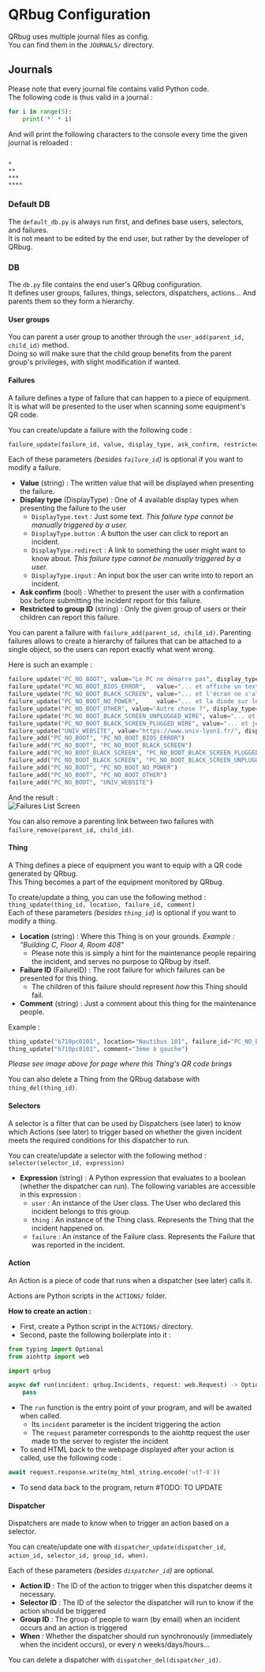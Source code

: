 # QRbug Configuration

QRbug uses multiple journal files as config.  
You can find them in the `JOURNALS/` directory.

## Journals
Please note that every journal file contains valid Python code.  
The following code is thus valid in a journal :
```py
for i in range(5):
    print('*' * i)
```
And will print the following characters to the console every time the given journal is reloaded :
```

*
**
***
****
```

### Default DB
The `default_db.py` is always run first, and defines base users, selectors, and failures.  
It is not meant to be edited by the end user, but rather by the developer of QRbug.

### DB
The `db.py` file contains the end user's QRbug configuration.  
It defines user groups, failures, things, selectors, dispatchers, actions... And parents them so they form a hierarchy.

#### User groups
You can parent a user group to another through the `user_add(parent_id, child_id)` method.  
Doing so will make sure that the child group benefits from the parent group's privileges, with slight modification if wanted.

#### Failures
A failure defines a type of failure that can happen to a piece of equipment.  
It is what will be presented to the user when scanning some equipment's QR code.

You can create/update a failure with the following code :
```py
failure_update(failure_id, value, display_type, ask_confirm, restricted_to_group_id)
```
Each of these parameters *(besides `failure_id`)* is optional if you want to modify a failure.

- **Value** (string) : The written value that will be displayed when presenting the failure.
- **Display type** (DisplayType) : One of 4 available display types when presenting the failure to the user
  - `DisplayType.text` : Just some text. _This failure type cannot be manually triggered by a user._
  - `DisplayType.button` : A button the user can click to report an incident.
  - `DisplayType.redirect` : A link to something the user might want to know about. _This failure type cannot be manually triggered by a user._
  - `DisplayType.input` : An input box the user can write into to report an incident.
- **Ask confirm** (bool) : Whether to present the user with a confirmation box before submitting the incident report for this failure.
- **Restricted to group ID** (string) : Only the given group of users or their children can report this failure.

You can parent a failure with `failure_add(parent_id, child_id)`.
Parenting failures allows to create a hierarchy of failures that can be attached to a single object, so the users can report exactly what went wrong.

Here is such an example :
```py
failure_update("PC_NO_BOOT", value="Le PC ne démarre pas", display_type=DisplayTypes.text, ask_confirm=False, restricted_to_group_id="ROOT")
failure_update("PC_NO_BOOT_BIOS_ERROR",   value="... et affiche un texte blanc sur écran noir", display_type=DisplayTypes.button, ask_confirm=True, restricted_to_group_id="ROOT")
failure_update("PC_NO_BOOT_BLACK_SCREEN", value="... et l'écran ne s'allume pas non plus",      display_type=DisplayTypes.text, ask_confirm=True, restricted_to_group_id="ROOT")
failure_update("PC_NO_BOOT_NO_POWER",     value="... et la diode sur le PC ne clignote pas",    display_type=DisplayTypes.button, ask_confirm=True, restricted_to_group_id="ROOT")
failure_update("PC_NO_BOOT_OTHER", value="Autre chose ?", display_type=DisplayTypes.input, ask_confirm=True, restricted_to_group_id="ROOT")
failure_update("PC_NO_BOOT_BLACK_SCREEN_UNPLUGGED_WIRE", value="... et un câble est débranché", display_type=DisplayTypes.button, ask_confirm=True, restricted_to_group_id="ROOT")
failure_update("PC_NO_BOOT_BLACK_SCREEN_PLUGGED_WIRE", value="... et je ne peux pas voir les câbles", display_type=DisplayTypes.button, ask_confirm=True, restricted_to_group_id=None)
failure_update("UNIV_WEBSITE", value="https://www.univ-lyon1.fr/", display_type=DisplayTypes.redirect, ask_confirm=False, restricted_to_group_id="ROOT")
failure_add("PC_NO_BOOT", "PC_NO_BOOT_BIOS_ERROR")
failure_add("PC_NO_BOOT", "PC_NO_BOOT_BLACK_SCREEN")
failure_add("PC_NO_BOOT_BLACK_SCREEN", "PC_NO_BOOT_BLACK_SCREEN_PLUGGED_WIRE")
failure_add("PC_NO_BOOT_BLACK_SCREEN", "PC_NO_BOOT_BLACK_SCREEN_UNPLUGGED_WIRE")
failure_add("PC_NO_BOOT", "PC_NO_BOOT_NO_POWER")
failure_add("PC_NO_BOOT", "PC_NO_BOOT_OTHER")
failure_add("PC_NO_BOOT", "UNIV_WEBSITE")
```

And the result :  
![Failures List Screen](./img/failures_list_screen.png)

You can also remove a parenting link between two failures with `failure_remove(parent_id, child_id)`.

#### Thing
A Thing defines a piece of equipment you want to equip with a QR code generated by QRbug.  
This Thing becomes a part of the equipment monitored by QRbug.

To create/update a thing, you can use the following method : `thing_update(thing_id, location, failure_id, comment)`  
Each of these parameters *(besides `thing_id`)* is optional if you want to modify a thing.

- **Location** (string) : Where this Thing is on your grounds. _Example : "Building C, Floor 4, Room 408"_
  - Please note this is simply a hint for the maintenance people repairing the incident, and serves no purpose to QRbug by itself.
- **Failure ID** (FailureID) : The root failure for which failures can be presented for this thing.
  - The children of this failure should represent _how_ this Thing should fail.
- **Comment** (string) : Just a comment about this thing for the maintenance people.

Example :  
```py
thing_update("b710pc0101", location="Nautibus 101", failure_id="PC_NO_BOOT")
thing_update("b710pc0101", comment="3ème à gauche")
```
*Please see image above for page where this Thing's QR code brings*

You can also delete a Thing from the QRbug database with `thing_del(thing_id)`.

#### Selectors
A selector is a filter that can be used by Dispatchers (see later) to know which Actions (see later) to trigger based on whether the given incident meets the required conditions for this dispatcher to run.

You can create/update a selector with the following method : `selector(selector_id, expression)`

- **Expression** (string) : A Python expression that evaluates to a boolean (whether the dispatcher can run). The following variables are accessible in this expression :
  - `user` : An instance of the User class. The User who declared this incident belongs to this group.
  - `thing` : An instance of the Thing class. Represents the Thing that the incident happened on.
  - `failure` : An instance of the Failure class. Represents the Failure that was reported in the incident.

#### Action
An Action is a piece of code that runs when a dispatcher (see later) calls it.

Actions are Python scripts in the `ACTIONS/` folder.  

**How to create an action :**
- First, create a Python script in the `ACTIONS/` directory.
- Second, paste the following boilerplate into it :
```py
from typing import Optional
from aiohttp import web

import qrbug

async def run(incident: qrbug.Incidents, request: web.Request) -> Optional[str]:
    pass
```
- The `run` function is the entry point of your program, and will be awaited when called.
  - Its `incident` parameter is the incident triggering the action
  - The `request` parameter corresponds to the aiohttp request the user made to the server to register the incident
- To send HTML back to the webpage displayed after your action is called, use the following code :
```py
await request.response.write(my_html_string.encode('utf-8')) 
```
- To send data back to the program, return #TODO: TO UPDATE

#### Dispatcher
Dispatchers are made to know when to trigger an action based on a selector.

You can create/update one with `dispatcher_update(dispatcher_id, action_id, selector_id, group_id, when)`.

Each of these parameters _(besides `dispatcher_id`)_ are optional.

- **Action ID** : The ID of the action to trigger when this dispatcher deems it necessary.
- **Selector ID** : The ID of the selector the dispatcher will run to know if the action should be triggered
- **Group ID** : The group of people to warn (by email) when an incident occurs and an action is triggered
- **When** : Whether the dispatcher should run synchronously (immediately when the incident occurs), or every n weeks/days/hours...

You can delete a dispatcher with `dispatcher_del(dispatcher_id)`.
